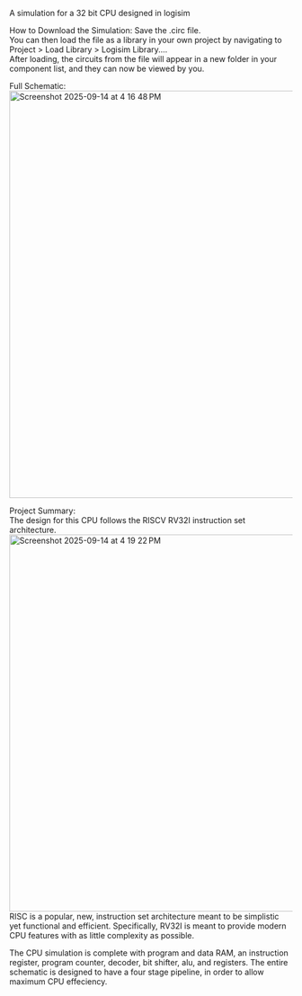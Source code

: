 A simulation for a 32 bit CPU designed in logisim

How to Download the Simulation:
Save the .circ file.  
You can then load the file as a library in your own project by navigating to Project > Load Library > Logisim Library....  
After loading, the circuits from the file will appear in a new folder in your component list, and they can now be viewed by you.  

Full Schematic:
<img width="1043" height="725" alt="Screenshot 2025-09-14 at 4 16 48 PM" src="https://github.com/user-attachments/assets/83ec3058-3421-4b7d-91ab-b3d00485dea8" />  

Project Summary:  
The design for this CPU follows the RISCV RV32I instruction set architecture.  
<img width="520" height="671" alt="Screenshot 2025-09-14 at 4 19 22 PM" src="https://github.com/user-attachments/assets/163c8d9d-41d3-430c-8457-35127e9b0c23" />  
RISC is a popular, new, instruction set architecture meant to be simplistic yet functional and efficient. Specifically, RV32I is meant to provide modern CPU features with as little complexity as possible.  

The CPU simulation is complete with program and data RAM, an instruction register, program counter, decoder, bit shifter, alu, and registers. The entire schematic is designed to have a four stage pipeline, in order to allow maximum CPU effeciency.
